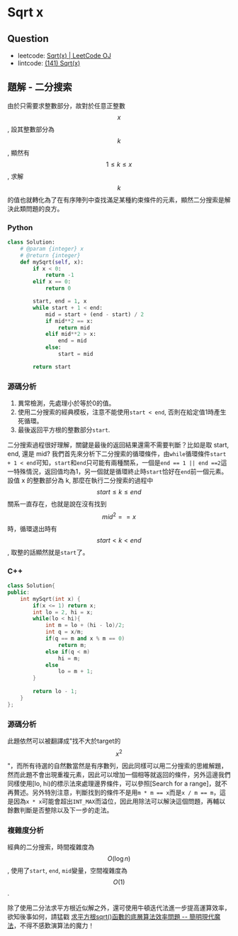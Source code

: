 # Sqrt x

## Question

- leetcode: [Sqrt(x) | LeetCode OJ](https://leetcode.com/problems/sqrtx/)
- lintcode: [(141) Sqrt(x)](http://www.lintcode.com/en/problem/sqrtx/)

## 題解 - 二分搜索

由於只需要求整數部分，故對於任意正整數 $$x$$, 設其整數部分為 $$k$$, 顯然有 $$1 \leq k \leq x$$, 求解 $$k$$ 的值也就轉化為了在有序陣列中查找滿足某種約束條件的元素，顯然二分搜索是解決此類問題的良方。

### Python

```python
class Solution:
    # @param {integer} x
    # @return {integer}
    def mySqrt(self, x):
        if x < 0:
            return -1
        elif x == 0:
            return 0

        start, end = 1, x
        while start + 1 < end:
            mid = start + (end - start) / 2
            if mid**2 == x:
                return mid
            elif mid**2 > x:
                end = mid
            else:
                start = mid

        return start
```

### 源碼分析

1. 異常檢測，先處理小於等於0的值。
2. 使用二分搜索的經典模板，注意不能使用`start < end`, 否則在給定值1時產生死循環。
3. 最後返回平方根的整數部分`start`.

二分搜索過程很好理解，關鍵是最後的返回結果還需不需要判斷？比如是取 start, end, 還是 mid? 我們首先來分析下二分搜索的循環條件，由`while`循環條件`start + 1 < end`可知，`start`和`end`只可能有兩種關系，一個是`end == 1 || end ==2`這一特殊情況，返回值均為1，另一個就是循環終止時`start`恰好在`end`前一個元素。設值 x 的整數部分為 k, 那麼在執行二分搜索的過程中 $$ start \leq k \leq end$$ 關系一直存在，也就是說在沒有找到 $$mid^2 == x$$ 時，循環退出時有 $$start < k < end$$, 取整的話顯然就是`start`了。


### C++
```c++
class Solution{
public:
    int mySqrt(int x) {
        if(x <= 1) return x;
        int lo = 2, hi = x;
        while(lo < hi){
            int m = lo + (hi - lo)/2;
            int q = x/m;
            if(q == m and x % m == 0)
                return m;
            else if(q < m)
                hi = m;
            else
                lo = m + 1;
        }
        
        return lo - 1;
    }
};
```

### 源碼分析
此題依然可以被翻譯成"找不大於target的$$x^2$$"，而所有待選的自然數當然是有序數列，因此同樣可以用二分搜索的思維解題，然而此題不會出現重複元素，因此可以增加一個相等就返回的條件，另外這邊我們同樣使用[lo, hi)的標示法來處理邊界條件，可以參照[Search for a range]，就不再贅述。另外特別注意，判斷找到的條件不是用`m * m == x`而是`x / m == m`，這是因為`x * x`可能會超出`INT_MAX`而溢位，因此用除法可以解決這個問題，再輔以餘數判斷是否整除以及下一步的走法。

### 複雜度分析

經典的二分搜索，時間複雜度為 $$O(\log n)$$, 使用了`start`, `end`, `mid`變量，空間複雜度為 $$O(1)$$.

除了使用二分法求平方根近似解之外，還可使用牛頓迭代法進一步提高運算效率，欲知後事如何，請猛戳 [求平方根sqrt()函數的底層算法效率問題 -- 簡明現代魔法](http://www.nowamagic.net/algorithm/algorithm_EfficacyOfFunctionSqrt.php)，不得不感歎演算法的魔力！
